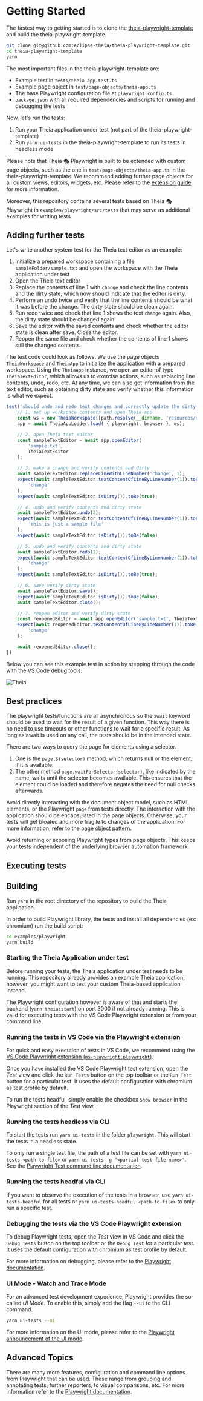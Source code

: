 # Getting Started

The fastest way to getting started is to clone the [theia-playwright-template](https://github.com/eclipse-theia/theia-playwright-template) and build the theia-playwright-template.

```bash
git clone git@github.com:eclipse-theia/theia-playwright-template.git
cd theia-playwright-template
yarn
```

The most important files in the theia-playwright-template are:

* Example test in `tests/theia-app.test.ts`
* Example page object in `test/page-objects/theia-app.ts`
* The base Playwright configuration file at `playwright.config.ts`
* `package.json` with all required dependencies and scripts for running and debugging the tests

Now, let's run the tests:

1. Run your Theia application under test (not part of the theia-playwright-template)
2. Run `yarn ui-tests` in the theia-playwright-template to run its tests in headless mode

Please note that Theia 🎭 Playwright is built to be extended with custom page objects, such as the one in `test/page-objects/theia-app.ts` in the theia-playwright-template.
We recommend adding further page objects for all custom views, editors, widgets, etc.
Please refer to the [extension guide](EXTENSIBILITY.md) for more information.

Moreover, this repository contains several tests based on Theia 🎭 Playwright in `examples/playwright/src/tests` that may serve as additional examples for writing tests.

## Adding further tests

Let's write another system test for the Theia text editor as an example:

1. Initialize a prepared workspace containing a file `sampleFolder/sample.txt` and open the workspace with the Theia application under test
2. Open the Theia text editor
3. Replace the contents of line 1 with `change` and check the line contents and the dirty state, which now should indicate that the editor is dirty.
4. Perform an undo twice and verify that the line contents should be what it was before the change. The dirty state should be clean again.
5. Run redo twice and check that line 1 shows the text `change` again. Also, the dirty state should be changed again.
6. Save the editor with the saved contents and check whether the editor state is clean after save. Close the editor.
7. Reopen the same file and check whether the contents of line 1 shows still the changed contents.

The test code could look as follows. We use the page objects `TheiaWorkspace` and `TheiaApp` to initialize the application with a prepared workspace.
Using the `TheiaApp` instance, we open an editor of type `TheiaTextEditor`, which allows us to exercise actions, such as replacing line contents, undo, redo, etc.
At any time, we can also get information from the text editor, such as obtaining dirty state and verify whether this information is what we expect.

```typescript
test('should undo and redo text changes and correctly update the dirty state', async ({ playwright, browser }) => {
    // 1. set up workspace contents and open Theia app
    const ws = new TheiaWorkspace([path.resolve(__dirname, 'resources/sample-files1']);
    app = await TheiaAppLoader.load( { playwright, browser }, ws);

    // 2. open Theia text editor
    const sampleTextEditor = await app.openEditor(
        'sample.txt',
        TheiaTextEditor
    );

    // 3. make a change and verify contents and dirty
    await sampleTextEditor.replaceLineWithLineNumber('change', 1);
    expect(await sampleTextEditor.textContentOfLineByLineNumber(1)).toBe(
        'change'
    );
    expect(await sampleTextEditor.isDirty()).toBe(true);

    // 4. undo and verify contents and dirty state
    await sampleTextEditor.undo(2);
    expect(await sampleTextEditor.textContentOfLineByLineNumber(1)).toBe(
        'this is just a sample file'
    );
    expect(await sampleTextEditor.isDirty()).toBe(false);

    // 5. undo and verify contents and dirty state
    await sampleTextEditor.redo(2);
    expect(await sampleTextEditor.textContentOfLineByLineNumber(1)).toBe(
        'change'
    );
    expect(await sampleTextEditor.isDirty()).toBe(true);

    // 6. save verify dirty state
    await sampleTextEditor.save();
    expect(await sampleTextEditor.isDirty()).toBe(false);
    await sampleTextEditor.close();

    // 7. reopen editor and verify dirty state
    const reopenedEditor = await app.openEditor('sample.txt', TheiaTextEditor);
    expect(await reopenedEditor.textContentOfLineByLineNumber(1)).toBe(
        'change'
    );

    await reopenedEditor.close();
});
```

Below you can see this example test in action by stepping through the code with the VS Code debug tools.

<div style='margin:0 auto;width:100%;'>

![Theia](./images/debug-example.gif)

</div>

## Best practices

The playwright tests/functions are all asynchronous so the `await` keyword should be used to wait for the result of a given function.
This way there is no need to use timeouts or other functions to wait for a specific result.
As long as await is used on any call, the tests should be in the intended state.

There are two ways to query the page for elements using a selector.

1. One is the `page.$(selector)` method, which returns null or the element, if it is available.
2. The other method `page.waitForSelector(selector)`, like indicated by the name, waits until the selector becomes available. This ensures that the element could be loaded and therefore negates the
   need for null checks afterwards.

Avoid directly interacting with the document object model, such as HTML elements, or the Playwright `page` from tests directly.
The interaction with the application should be encapsulated in the page objects.
Otherwise, your tests will get bloated and more fragile to changes of the application.
For more information, refer to the [page object pattern](https://martinfowler.com/bliki/PageObject.html).

Avoid returning or exposing Playwright types from page objects.
This keeps your tests independent of the underlying browser automation framework.

## Executing tests

## Building

Run `yarn` in the root directory of the repository to build the Theia application.

In order to build Playwright library, the tests and install all dependencies (ex: chromium) run the build script:

```bash
cd examples/playwright
yarn build
```

### Starting the Theia Application under test

Before running your tests, the Theia application under test needs to be running.
This repository already provides an example Theia application, however, you might want to test your custom Theia-based application instead.

The Playwright configuration however is aware of that and starts the backend (`yarn theia:start`) on port 3000 if not already running.
This is valid for executing tests with the VS Code Playwright extension or from your command line.

### Running the tests in VS Code via the Playwright extension

For quick and easy execution of tests in VS Code, we recommend using the [VS Code Playwright extension (`ms-playwright.playwright`)](https://marketplace.visualstudio.com/items?itemName=ms-playwright.playwright).

Once you have installed the VS Code Playwright test extension, open the *Test* view and click the `Run Tests` button on the top toolbar or the `Run Test` button for a particular test.
It uses the default configuration with chromium as test profile by default.

To run the tests headful, simply enable the checkbox `Show browser` in the Playwright section of the *Test* view.

### Running the tests headless via CLI

To start the tests run `yarn ui-tests` in the folder `playwright`.
This will start the tests in a headless state.

To only run a single test file, the path of a test file can be set with `yarn ui-tests <path-to-file>` or `yarn ui-tests -g "<partial test file name>"`.
See the [Playwright Test command line documentation](https://playwright.dev/docs/intro#command-line).

### Running the tests headful via CLI

If you want to observe the execution of the tests in a browser, use `yarn ui-tests-headful` for all tests or `yarn ui-tests-headful <path-to-file>` to only run a specific test.

### Debugging the tests via the VS Code Playwright extension

To debug Playwright tests, open the *Test* view in VS Code and click the `Debug Tests` button on the top toolbar or the `Debug Test` for a particular test.
It uses the default configuration with chromium as test profile by default.

For more information on debugging, please refer to the [Playwright documentation](https://playwright.dev/docs/debug).

### UI Mode - Watch and Trace Mode

For an advanced test development experience, Playwright provides the so-called *UI Mode*. To enable this, simply add the flag `--ui` to the CLI command.

```bash
yarn ui-tests --ui
```

For more information on the UI mode, please refer to the [Playwright announcement of the UI mode](https://playwright.dev/docs/release-notes#introducing-ui-mode-preview).

## Advanced Topics

There are many more features, configuration and command line options from Playwright that can be used.
These range from grouping and annotating tests, further reporters, to visual comparisons, etc.
For more information refer to the [Playwright documentation](https://playwright.dev/docs/intro).
